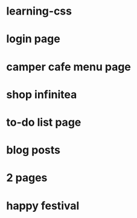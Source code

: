 # learning-css
# login page
# camper cafe menu page
# shop infinitea
# to-do list page
# blog posts
# 2 pages
# happy festival
